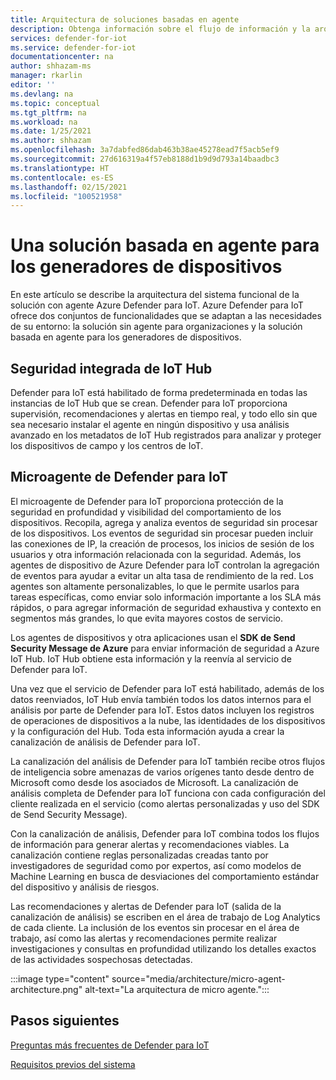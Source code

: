 ```yaml
---
title: Arquitectura de soluciones basadas en agente
description: Obtenga información sobre el flujo de información y la arquitectura con agente de Azure Defender para IoT.
services: defender-for-iot
ms.service: defender-for-iot
documentationcenter: na
author: shhazam-ms
manager: rkarlin
editor: ''
ms.devlang: na
ms.topic: conceptual
ms.tgt_pltfrm: na
ms.workload: na
ms.date: 1/25/2021
ms.author: shhazam
ms.openlocfilehash: 3a7dabfed86dab463b38ae45278ead7f5acb5ef9
ms.sourcegitcommit: 27d616319a4f57eb8188d1b9d9d793a14baadbc3
ms.translationtype: HT
ms.contentlocale: es-ES
ms.lasthandoff: 02/15/2021
ms.locfileid: "100521958"
---
```

# <a name="agent-based-solution-for-device-builders"></a>Una solución basada en agente para los generadores de dispositivos

En este artículo se describe la arquitectura del sistema funcional de la solución con agente Azure Defender para IoT. Azure Defender para IoT ofrece dos conjuntos de funcionalidades que se adaptan a las necesidades de su entorno: la solución sin agente para organizaciones y la solución basada en agente para los generadores de dispositivos.

## <a name="iot-hub-built-in-security"></a>Seguridad integrada de IoT Hub

Defender para IoT está habilitado de forma predeterminada en todas las instancias de IoT Hub que se crean. Defender para IoT proporciona supervisión, recomendaciones y alertas en tiempo real, y todo ello sin que sea necesario instalar el agente en ningún dispositivo y usa análisis avanzado en los metadatos de IoT Hub registrados para analizar y proteger los dispositivos de campo y los centros de IoT. 

## <a name="defender-for-iot-micro-agent"></a>Microagente de Defender para IoT 

El microagente de Defender para IoT proporciona protección de la seguridad en profundidad y visibilidad del comportamiento de los dispositivos. Recopila, agrega y analiza eventos de seguridad sin procesar de los dispositivos. Los eventos de seguridad sin procesar pueden incluir las conexiones de IP, la creación de procesos, los inicios de sesión de los usuarios y otra información relacionada con la seguridad. Además, los agentes de dispositivo de Azure Defender para IoT controlan la agregación de eventos para ayudar a evitar un alta tasa de rendimiento de la red. Los agentes son altamente personalizables, lo que le permite usarlos para tareas específicas, como enviar solo información importante a los SLA más rápidos, o para agregar información de seguridad exhaustiva y contexto en segmentos más grandes, lo que evita mayores costos de servicio.

Los agentes de dispositivos y otra aplicaciones usan el **SDK de Send Security Message de Azure** para enviar información de seguridad a Azure IoT Hub. IoT Hub obtiene esta información y la reenvía al servicio de Defender para IoT.

Una vez que el servicio de Defender para IoT está habilitado, además de los datos reenviados, IoT Hub envía también todos los datos internos para el análisis por parte de Defender para IoT. Estos datos incluyen los registros de operaciones de dispositivos a la nube, las identidades de los dispositivos y la configuración del Hub. Toda esta información ayuda a crear la canalización de análisis de Defender para IoT.

La canalización del análisis de Defender para IoT también recibe otros flujos de inteligencia sobre amenazas de varios orígenes tanto desde dentro de Microsoft como desde los asociados de Microsoft. La canalización de análisis completa de Defender para IoT funciona con cada configuración del cliente realizada en el servicio (como alertas personalizadas y uso del SDK de Send Security Message).

Con la canalización de análisis, Defender para IoT combina todos los flujos de información para generar alertas y recomendaciones viables. La canalización contiene reglas personalizadas creadas tanto por investigadores de seguridad como por expertos, así como modelos de Machine Learning en busca de desviaciones del comportamiento estándar del dispositivo y análisis de riesgos.

Las recomendaciones y alertas de Defender para IoT (salida de la canalización de análisis) se escriben en el área de trabajo de Log Analytics de cada cliente. La inclusión de los eventos sin procesar en el área de trabajo, así como las alertas y recomendaciones permite realizar investigaciones y consultas en profundidad utilizando los detalles exactos de las actividades sospechosas detectadas.

:::image type="content" source="media/architecture/micro-agent-architecture.png" alt-text="La arquitectura de micro agente.":::

## <a name="next-steps"></a>Pasos siguientes

[Preguntas más frecuentes de Defender para IoT](resources-frequently-asked-questions.md)

[Requisitos previos del sistema](quickstart-system-prerequisites.md)
